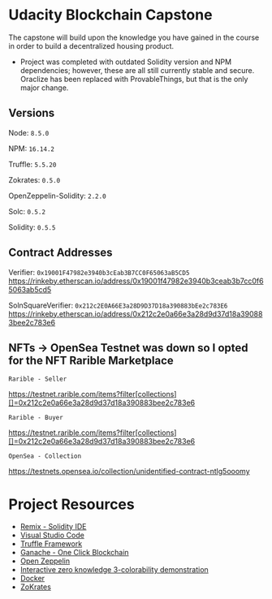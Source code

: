 # Udacity Blockchain Capstone

The capstone will build upon the knowledge you have gained in the course in order to build a decentralized housing product. 

* Project was completed with outdated Solidity version and NPM dependencies; however, these are all still currently stable and secure. Oraclize has been replaced with ProvableThings, but that is the only major change.

## Versions

Node: `8.5.0`

NPM: `16.14.2`

Truffle: `5.5.20`

Zokrates: `0.5.0`

OpenZeppelin-Solidity: `2.2.0`

Solc: `0.5.2`

Solidity: `0.5.5`

## Contract Addresses

Verifier: `0x19001F47982e3940b3cEab3B7CC0F65063aB5CD5`
https://rinkeby.etherscan.io/address/0x19001f47982e3940b3ceab3b7cc0f65063ab5cd5

SolnSquareVerifier: `0x212c2E0A66E3a28D9D37D18a390883bEe2c783E6`
https://rinkeby.etherscan.io/address/0x212c2e0a66e3a28d9d37d18a390883bee2c783e6

## NFTs -> OpenSea Testnet was down so I opted for the NFT Rarible Marketplace

`Rarible - Seller`

https://testnet.rarible.com/items?filter[collections][]=0x212c2e0a66e3a28d9d37d18a390883bee2c783e6

`Rarible - Buyer`

https://testnet.rarible.com/items?filter[collections][]=0x212c2e0a66e3a28d9d37d18a390883bee2c783e6

`OpenSea - Collection`

https://testnets.opensea.io/collection/unidentified-contract-ntlg5ooomy

# Project Resources

* [Remix - Solidity IDE](https://remix.ethereum.org/)
* [Visual Studio Code](https://code.visualstudio.com/)
* [Truffle Framework](https://truffleframework.com/)
* [Ganache - One Click Blockchain](https://truffleframework.com/ganache)
* [Open Zeppelin](https://openzeppelin.org/)
* [Interactive zero knowledge 3-colorability demonstration](http://web.mit.edu/~ezyang/Public/graph/svg.html)
* [Docker](https://docs.docker.com/install/)
* [ZoKrates](https://github.com/Zokrates/ZoKrates)
